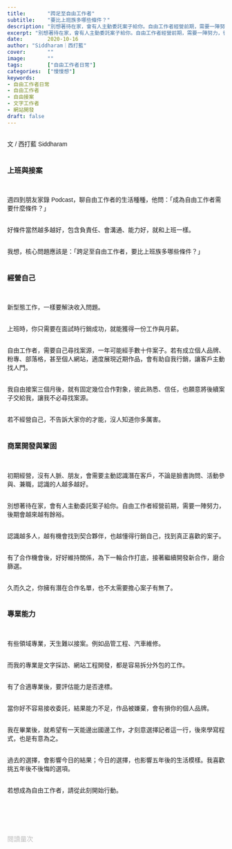```yaml
---
title:       "跨足至自由工作者"
subtitle:    "要比上班族多哪些條件？"
description: "別想著待在家，會有人主動委託案子給你。自由工作者經營前期，需要一陣努力，後期會越來越有餘裕..."
excerpt: "別想著待在家，會有人主動委託案子給你。自由工作者經營前期，需要一陣努力，後期會越來越有餘裕..."
date:        2020-10-16
author: "Siddharam｜西打藍"
cover:       ""
image:       ""
tags:        ["自由工作者日常"]
categories:  ["慢慢想"]
keywords:
- 自由工作者日常
- 自由工作者
- 自由接案
- 文字工作者
- 網站開發
draft: false
---
```


<article style="font-family: 'Noto Sans TC', '微軟正黑體', sans-serif; font-weight: 300;">

<br>文 / 西打藍 Siddharam<br><br>

<h3 class="article-h1-color">上班與接案</h3><br>

週四到朋友家錄 Podcast，聊自由工作者的生活種種，他問：「成為自由工作者需要什麼條件？」<br><br>

好條件當然越多越好，包含負責任、會溝通、能力好，就和上班一樣。<br><br>

我想，核心問題應該是：「跨足至自由工作者，要比上班族多哪些條件？」<br><br>

<h3 class="article-h1-color">經營自己</h3><br>

新型態工作，一樣要解決收入問題。<br><br>

上班時，你只需要在面試時行銷成功，就能獲得一份工作與月薪。<br><br>

自由工作者，需要自己尋找案源，一年可能經手數十件案子。若有成立個人品牌、粉專、部落格，甚至個人網站，適度展現近期作品，會有助自我行銷，讓客戶主動找人門。<br><br>

我自由接案三個月後，就有固定幾位合作對象，彼此熟悉、信任，也願意將後續案子交給我，讓我不必尋找案源。<br><br>

若不經營自己，不告訴大家你的才能，沒人知道你多厲害。<br><br>


<h3 class="article-h1-color">商業開發與鞏固</h3><br>

初期經營，沒有人脈、朋友，會需要主動認識潛在客戶，不論是臉書詢問、活動參與、兼職，認識的人越多越好。<br><br>

別想著待在家，會有人主動委託案子給你。自由工作者經營前期，需要一陣努力，後期會越來越有餘裕。<br><br>

認識越多人，越有機會找到契合夥伴，也越懂得行銷自己，找到真正喜歡的案子。<br><br>

有了合作機會後，好好維持關係，為下一輪合作打底，接著繼續開發新合作，磨合篩選。<br><br>

久而久之，你擁有潛在合作名單，也不太需要擔心案子有無了。<br><br>


<h3 class="article-h1-color">專業能力</h3><br>

有些領域專業，天生難以接案。例如品管工程、汽車維修。<br><br>

而我的專業是文字採訪、網站工程開發，都是容易拆分外包的工作。<br><br>

有了合適專業後，要評估能力是否達標。<br><br>

當你好不容易接收委託，結果能力不足，作品被嫌棄，會有損你的個人品牌。<br><br>

我在畢業後，就希望有一天能邊出國邊工作，才刻意選擇記者這一行，後來學寫程式，也是有意為之。<br><br>

過去的選擇，會影響今日的結果；今日的選擇，也影響五年後的生活模樣。我喜歡挑五年後不後悔的選項。<br><br>

若想成為自由工作者，請從此刻開始行動。<br><br>


<br><br><br>

</article>

<div style="color: #bfbfbf; font-size: 15px;" id="busuanzi_container_page_pv">
  閱讀量<span id="busuanzi_value_page_pv"></span>次
</div>

<script src="../../js/post.js"></script>




